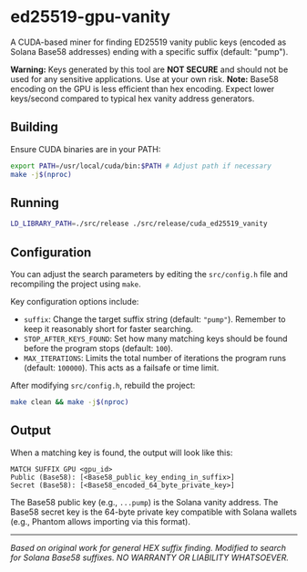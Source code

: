 # ed25519-gpu-vanity

A CUDA-based miner for finding ED25519 vanity public keys (encoded as Solana Base58 addresses) ending with a specific suffix (default: "pump").

**Warning:** Keys generated by this tool are **NOT SECURE** and should not be used for any sensitive applications. Use at your own risk.
**Note:** Base58 encoding on the GPU is less efficient than hex encoding. Expect lower keys/second compared to typical hex vanity address generators.

## Building

Ensure CUDA binaries are in your PATH:

```bash
export PATH=/usr/local/cuda/bin:$PATH # Adjust path if necessary
make -j$(nproc)
```

## Running

```bash
LD_LIBRARY_PATH=./src/release ./src/release/cuda_ed25519_vanity
```

## Configuration

You can adjust the search parameters by editing the `src/config.h` file and recompiling the project using `make`.

Key configuration options include:

*   `suffix`: Change the target suffix string (default: `"pump"`). Remember to keep it reasonably short for faster searching.
*   `STOP_AFTER_KEYS_FOUND`: Set how many matching keys should be found before the program stops (default: `100`).
*   `MAX_ITERATIONS`: Limits the total number of iterations the program runs (default: `100000`). This acts as a failsafe or time limit.

After modifying `src/config.h`, rebuild the project:

```bash
make clean && make -j$(nproc)
```

## Output

When a matching key is found, the output will look like this:

```
MATCH SUFFIX GPU <gpu_id>
Public (Base58): [<Base58_public_key_ending_in_suffix>]
Secret (Base58): [<Base58_encoded_64_byte_private_key>]
```

The Base58 public key (e.g., `...pump`) is the Solana vanity address.
The Base58 secret key is the 64-byte private key compatible with Solana wallets (e.g., Phantom allows importing via this format).

---

*Based on original work for general HEX suffix finding.*
*Modified to search for Solana Base58 suffixes.*
*NO WARRANTY OR LIABILITY WHATSOEVER.*

